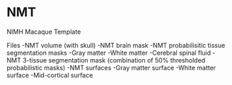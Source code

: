 # NMT
NIMH Macaque Template

Files
	-NMT volume (with skull)
	-NMT brain mask
	-NMT probabilisitic tissue segmentation masks
		-Gray matter
		-White matter
		-Cerebral spinal fluid
	-NMT 3-tissue segmentation mask (combination of 50% thresholded probabilistic masks)
	-NMT surfaces
		-Gray matter surface
		-White matter surface
		-Mid-cortical surface
